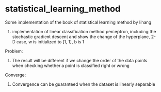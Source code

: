 # statistical_learning_method
Some implementation of the book of statistical learning method by lihang

1. implementation of linear classification method perceptron, 
including the stochastic gradient descent and show the change of the hyperplane, 
2-D case, w is initialized to [1, 1], b is 1

Problem:
1. The result will be different if we change the order of the data points when checking whether a point is classified right or wrong

Converge:
1. Convergence can be guaranteed when the dataset is linearly separable

